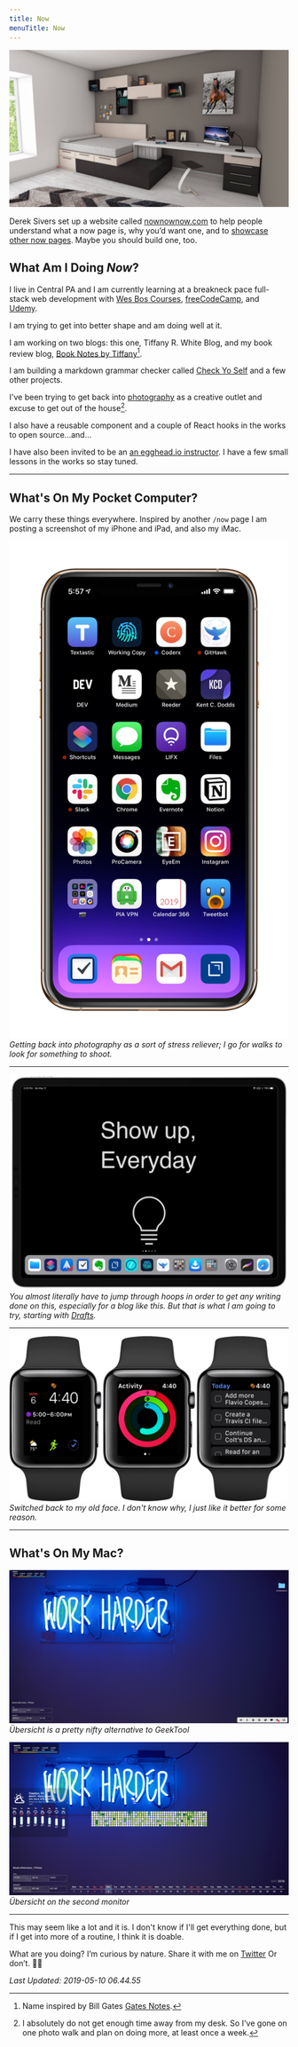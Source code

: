 ```yaml
---
title: Now
menuTitle: Now
---
```


![](./1.jpg)

Derek Sivers set up a website called [nownownow.com](http://nownownow.com/about) to help people understand what a now page is, why you’d want one, and to [showcase other now pages](http://nownownow.com/). Maybe you should build one, too.

## What Am I Doing *Now*?

I live in Central PA and I am currently learning at a breakneck pace full-stack web development with [Wes Bos Courses](https://wesbos.com/courses/), [freeCodeCamp](https://www.freecodecamp.org/), and [Udemy](https://www.udemy.com/).

I am trying to get into better shape and am doing well at it.

I am working on two blogs: this one, Tiffany R. White Blog, and my book review blog, [Book Notes by Tiffany](https://booknotesbytiffany.net)[^1].

I am building a markdown grammar checker called [Check Yo Self](https://github.com/twhite96/checkyoself) and a few other projects.

I've been trying to get back into [photography](https://www.eyeem.com/u/trwhite) as a creative outlet and excuse to get out of the house[^2].

I also have a reusable component and a couple of React hooks in the works to open source...and...

I have also been invited to be an [an egghead.io instructor](https://egghead.io/instructors/tiffany-white). I have a few small lessons in the works so stay tuned.

---

## What's On My Pocket Computer?

We carry these things everywhere. Inspired by another `/now` page I am posting a screenshot of my iPhone and iPad, and also my iMac.

![](./may-2.jpg)
*Getting back into photography as a sort of stress reliever; I go for walks to look for something to shoot.*


---

![](./may-ipad-3.jpg)
*You almost literally have to jump through hoops in order to get any writing done on this, especially for a blog like this. But that is what I am going to try, starting with [Drafts](https://getdrafts.com/).*

---

![](./may-watch.jpg)
*Switched back to my old face. I don't know why, I just like it better for some reason.*


---

## What's On My Mac?

![](./may-imac.jpg)
*Übersicht is a pretty nifty alternative to GeekTool*

![](./may-lg.jpg)
*Übersicht on the second monitor*

---

This may seem like a lot and it is. I don't know if I'll get everything done, but if I get into more of a routine, I think it is doable.

What are you doing? I’m curious by nature. Share it with me on [Twitter](https://twitter.com/tiffanywhitedev) Or don’t. 🤷🏿

*Last Updated: 2019-05-10 06.44.55*

[^1]: Name inspired by Bill Gates [Gates Notes](https://www.gatesnotes.com/Books).
[^2]: I absolutely do not get enough time away from my desk. So I've gone on one photo walk and plan on doing more, at least once a week.
